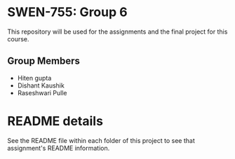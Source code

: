 # SWEN-755: Group 6
This repository will be used for the assignments and the final project for this course. 

## Group Members
* Hiten gupta
* Dishant Kaushik
* Raseshwari Pulle



# README details
See the README file within each folder of this project to see that assignment's README information.
